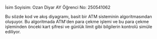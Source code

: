 İsim Soyisim: Ozan Diyar AY
Öğrenci No: 250541062

Bu sözde kod ve akış diyagramı, basit bir ATM sisteminin algoritmasından oluşuyor. Bu algoritmada ATM'den para çekme işlemi ve bu para çekme işleminden önceki kart şifresi ve günlük limit gibi bilgilerin kontrolü simüle ediliyor.